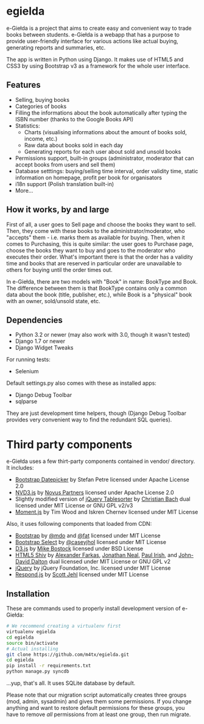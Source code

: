 egielda
=======

e-Giełda is a project that aims to create easy and convenient way to trade books between students. e-Giełda is a webapp that has a purpose to provide user-friendly interface for various actions like actual buying, generating reports and summaries, etc.

The app is written in Python using Django. It makes use of HTML5 and CSS3 by using Bootstrap v3 as a framework for the whole user interface.

## Features
* Selling, buying books
* Categories of books
* Filling the informations about the book automatically after typing the ISBN number (thanks to the Google Books API)
* Statistics:
  * Charts (visualising informations about the amount of books sold, income, etc.)
  * Raw data about books sold in each day
  * Generating reports for each user about sold and unsold books
* Permissions support, built-in groups (administrator, moderator that can accept books from users and sell them)
* Database setttings: buying/selling time interval, order validity time, static information on homepage, profit per book for organisators
* i18n support (Polish translation built-in)
* More...

## How it works, by and large
First of all, a user goes to Sell page and choose the books they want to sell. Then, they come with these books to the administrator/moderator, who "accepts" them - i.e. marks them as available for buying. Then, when it comes to Purchasing, this is quite similar: the user goes to Purchase page, choose the books they want to buy and goes to the moderator who executes their order. What's important there is that the order has a validity time and books that are reserved in particular order are unavailable to others for buying until the order times out.

In e-Giełda, there are two models with "Book" in name: BookType and Book. The difference between them is that BookType contains only a common data about the book (title, publisher, etc.), while Book is a "physical" book with an owner, sold/unsold state, etc.

## Dependencies
* Python 3.2 or newer (may also work with 3.0, though it wasn't tested)
* Django 1.7 or newer
* Django Widget Tweaks

For running tests:
* Selenium

Default settings.py also comes with these as installed apps:
* Django Debug Toolbar
* sqlparse

They are just development time helpers, though (Django Debug Toolbar provides very convenient way to find the redundant SQL queries).

# Third party components
e-Giełda uses a few thirt-party components contained in vendor/ directory. It includes:
* [Bootstrap Datepicker](http://www.eyecon.ro/bootstrap-datepicker/) by Stefan Petre licensed under Apache License 2.0
* [NVD3.js](http://nvd3.org/) by [Novus Partners](https://www.novus.com/) licensed under Apache License 2.0
* Slightly modified version of [jQuery Tablesorter](http://tablesorter.com/docs/) by [Christian Bach](https://twitter.com/lovepeacenukes) dual licensed under MIT License or GNU GPL v2/v3
* [Moment.js](http://momentjs.com/) by Tim Wood and Iskren Chernev licensed under MIT License

Also, it uses following components that loaded from CDN:
* [Bootstrap](http://getbootstrap.com/) by [@mdo](http://twitter.com/mdo) and [@fat](http://twitter.com/fat) licensed under MIT License
* [Bootstrap Select](http://silviomoreto.github.io/bootstrap-select/3/) by [@caseyjhol](https://github.com/caseyjhol) licensed under MIT License
* [D3.js](http://d3js.org/) by [Mike Bostock](http://bost.ocks.org/mike/) licensed under BSD License
* [HTML5 Shiv](https://github.com/aFarkas/html5shiv) by [Alexander Farkas](https://github.com/aFarkas/), [Jonathan Neal](https://twitter.com/jon_neal), [Paul Irish](https://twitter.com/paul_irish), and [John-David Dalton](https://twitter.com/jdalton) dual licensed under MIT License or GNU GPL v2
* [jQuery](http://jquery.com/) by jQuery Foundation, Inc. licensed under MIT License
* [Respond.js](https://github.com/scottjehl/Respond) by [Scott Jehl](scottjehl.com) licensed under MIT License

## Installation
These are commands used to properly install development version of e-Giełda:

```bash
# We recommend creating a virtualenv first
virtualenv egielda
cd egielda
source bin/activate
# Actual installing
git clone https://github.com/m4tx/egielda.git
cd egielda
pip install -r requirements.txt
python manage.py syncdb
```
...yup, that's all. It uses SQLite database by default.

Please note that our migration script automatically creates three groups (mod, admin, sysadmin) and gives them some permissions. If you change anything and want to restore default permissions for these groups, you have to remove *all* permissions from at least one group, then run migrate.
